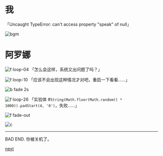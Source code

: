 # 我

「Uncaught TypeError: can't access property "speak" of null」

![bgm](#mute)

# 阿罗娜

![f loop-04](#arona)
「怎么会这样，系统又出问题了吗？」

![f loop-10](#arona)
「应该不会出现这种情况才对吧，重启一下看看……」

![b fade 2s](#000)

![f loop-26](#arona)
「实验体 #`String(Math.floor(Math.random() * 1000)).padStart(4, '0')`，失败……」

![f fade-out](#arona)

![c](#wait "1000")

---

BAD END. 你被关机了。

[next](#chapter-2)
